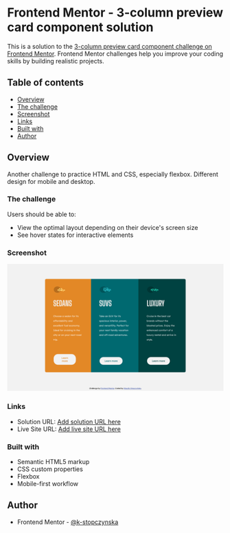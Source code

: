 # Frontend Mentor - 3-column preview card component solution

This is a solution to the [3-column preview card component challenge on Frontend Mentor](https://www.frontendmentor.io/challenges/3column-preview-card-component-pH92eAR2-). Frontend Mentor challenges help you improve your coding skills by building realistic projects. 

## Table of contents

  - [Overview](#overview)
  - [The challenge](#the-challenge)
  - [Screenshot](#screenshot)
  - [Links](#links)
  - [Built with](#built-with)
  - [Author](#author)


## Overview

Another challenge to practice HTML and CSS, especially flexbox. Different design for mobile and desktop.

### The challenge

Users should be able to:

- View the optimal layout depending on their device's screen size
- See hover states for interactive elements

### Screenshot

![](./images/Screenshot%202022-04-19%20at%2017-14-16%20Frontend%20Mentor%203-column%20preview%20card%20component.png)


### Links

- Solution URL: [Add solution URL here](https://github.com/k-stopczynska/3-column-card-componen)
- Live Site URL: [Add live site URL here](https://k-stopczynska.github.io/3-column-card-componen/)

### Built with

- Semantic HTML5 markup
- CSS custom properties
- Flexbox
- Mobile-first workflow

## Author

- Frontend Mentor - [@k-stopczynska](https://www.frontendmentor.io/profile/k-stopczynska)


